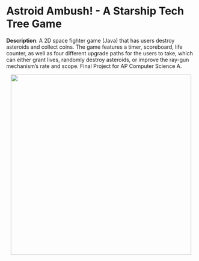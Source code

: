 # Astroid Ambush! - A Starship Tech Tree Game

<b>Description</b>: A 2D space fighter game (Java) that has users destroy asteroids and collect coins. The game features a timer, scoreboard, life counter, as well as four different upgrade paths for the users to take, which can either grant lives, randomly destroy asteroids, or improve the ray-gun mechanism’s rate and scope. Final Project for AP Computer Science A.

<p align="center">
  <img src="https://user-images.githubusercontent.com/54038104/102028544-cd9e3700-3d78-11eb-8a21-96051b78d530.PNG" width="480">
</p>
